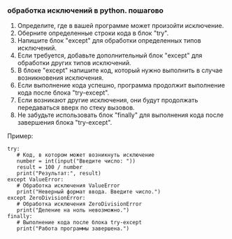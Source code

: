 ### обработка исключений в python. пошагово


1. Определите, где в вашей программе может произойти исключение.
2. Оберните определенные строки кода в блок "try".
3. Напишите блок "except" для обработки определенных типов исключений.
4. Если требуется, добавьте дополнительный блок "except" для обработки других типов исключений.
5. В блоке "except" напишите код, который нужно выполнить в случае возникновения исключения.
6. Если выполнение кода успешно, программа продолжит выполнение кода после блока "try-except".
7. Если возникают другие исключения, они будут продолжать передаваться вверх по стеку вызовов.
8. Не забудьте использовать блок "finally" для выполнения кода после завершения блока "try-except".

Пример:

```
try:
   # Код, в котором может возникнуть исключение
   number = int(input("Введите число: "))
   result = 100 / number
   print("Результат:", result)
except ValueError:
   # Обработка исключения ValueError
   print("Неверный формат ввода. Введите число.")
except ZeroDivisionError:
   # Обработка исключения ZeroDivisionError
   print("Деление на ноль невозможно.")
finally:
   # Выполнение кода после блока try-except
   print("Работа программы завершена.")
```